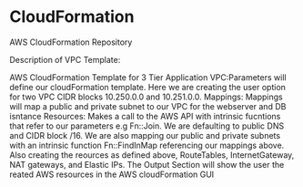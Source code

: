 # CloudFormation
AWS CloudFormation Repository

<p> Description of VPC Template: </p>

<p1> AWS CloudFormation Template for 3 Tier Application VPC:Parameters will define our cloudFormation template. Here we are creating the user option for two VPC CIDR blocks 10.250.0.0 and 10.251.0.0. Mappings: Mappings will map a public and private subnet to our VPC for the webserver and DB isntance Resources: Makes a call to the AWS API with intrinsic fucntions that refer to our parameters e.g Fn::Join. We are defaulting to public DNS and CIDR block /16. We are also mapping our public and private subnets with an intrinsic function Fn::FindInMap referencing our mappings above. Also creating the reources as defined above, RouteTables, InternetGateway, NAT gateways, and Elastic IPs. The Output Section will show the user the reated AWS resources in the AWS cloudFormation GUI </p1>

